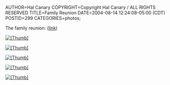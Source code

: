 AUTHOR=Hal Canary
COPYRIGHT=Copyright Hal Canary / ALL RIGHTS RESERVED
TITLE=Family Reunion
DATE=2004-08-14 12:24:08-05:00 (CDT)
POSTID=299
CATEGORIES=photos;

The family reunion: ([link](https://halcanary.org/p/photo-2004-08-01))  
  
[![[Thumb]](https://halcanary.org/photos/thumb/2004-07-29-img_1469.jpg)](https://halcanary.org/photos/2004-07-29-img_1469.jpg)  
 
[![[Thumb]](https://halcanary.org/photos/thumb/2004-08-01-img_1472.jpg)](https://halcanary.org/photos/2004-08-01-img_1472.jpg)  
 
[![[Thumb]](https://halcanary.org/photos/thumb/2004-08-01-img_1475.jpg)](https://halcanary.org/photos/2004-08-01-img_1475.jpg)  
 
[![[Thumb]](https://halcanary.org/photos/thumb/2004-08-01-img_1476.jpg)](https://halcanary.org/photos/2004-08-01-img_1476.jpg)  
 
[![[Thumb]](https://halcanary.org/photos/thumb/2004-08-01-img_1480.jpg)](https://halcanary.org/photos/2004-08-01-img_1480.jpg)
